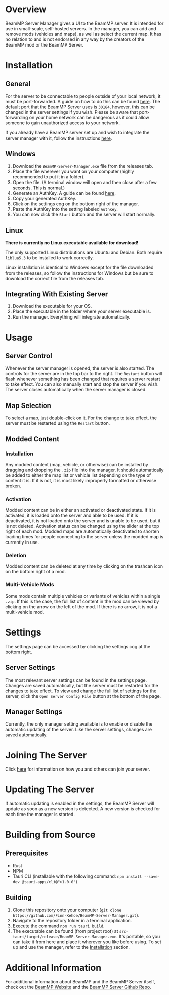 # Overview
BeamMP Server Manager gives a UI to the BeamMP server. It is intended for use in small-scale, self-hosted servers. In the manager, you can add and remove mods (vehicles and maps), as well as select the current map. It has no relation to and is not endorsed in any way by the creators of the BeamMP mod or the BeamMP Server.

# Installation
## General
For the server to be connectable to people outside of your local network, it must be port-forwarded. A guide on how to do this can be found [here](https://www.noip.com/support/knowledgebase/general-port-forwarding-guide). The default port that the BeamMP Server uses is `30184`, however, this can be changed in the server settings if you wish. Please be aware that port-forwarding on your home network can be dangerous as it could allow someone to gain unauthorized access to your network.

If you already have a BeamMP server set up and wish to integrate the server manager with it, follow the instructions [here](#integrating-with-existing-server).
## Windows
1. Download the `BeamMP-Server-Manager.exe` file from the releases tab.
2. Place the file wherever you want on your computer (highly recommended to put it in a folder).
3. Open the file. (A terminal window will open and then close after a few seconds. This is normal.)
4. Generate an AuthKey. A guide can be found [here](https://docs.beammp.com/server/create-a-server/#2-obtaining-an-authentication-key).
5. Copy your generated AuthKey. 
6. Click on the settings cog on the bottom right of the manager.
7. Paste the AuthKey into the setting labeled `AuthKey`.
8. You can now click the `Start` button and the server will start normally.
## Linux
**There is currently no Linux executable available for download!**

The only supported Linux distributions are Ubuntu and Debian. Both require `liblua5.3` to be installed to work correctly.

Linux installation is identical to Windows except for the file downloaded from the releases, so follow the instructions for Windows but be sure to download the correct file from the releases tab.

## Integrating With Existing Server
1. Download the executable for your OS.
2. Place the executable in the folder where your server executable is.
3. Run the manager. Everything will integrate automatically.

# Usage
## Server Control
Whenever the server manager is opened, the server is also started. The controls for the server are in the top bar to the right. The `Restart` button will flash whenever something has been changed that requires a server restart to take effect. You can also manually start and stop the server if you wish. The server closes automatically when the server manager is closed.

## Map Selection
To select a map, just double-click on it. For the change to take effect, the server must be restarted using the `Restart` button.

## Modded Content
### Installation
Any modded content (map, vehicle, or otherwise) can be installed by dragging and dropping the `.zip` file into the manager. It should automatically be added to either the map list or vehicle list depending on the type of content it is. If it is not, it is most likely improperly formatted or otherwise broken.

### Activation
Modded content can be in either an activated or deactivated state. If it is activated, it is loaded onto the server and able to be used. If it is deactivated, it is not loaded onto the server and is unable to be used, but it is not deleted. Activation status can be changed using the slider at the top right of each mod. Modded maps are automatically deactivated to shorten loading times for people connecting to the server unless the modded map is currently in use.

### Deletion
Modded content can be deleted at any time by clicking on the trashcan icon on the bottom right of a mod.

### Multi-Vehicle Mods
Some mods contain multiple vehicles or variants of vehicles within a single `.zip`. If this is the case, the full list of content in the mod can be viewed by clicking on the arrow on the left of the mod. If there is no arrow, it is not a multi-vehicle mod.

# Settings
The settings page can be accessed by clicking the settings cog at the bottom right.
## Server Settings
The most relevant server settings can be found in the settings page. Changes are saved automatically, but the server must be restarted for the changes to take effect. To view and change the full list of settings for the server, click the `Open Server Config File` button at the bottom of the page.
## Manager Settings
Currently, the only manager setting available is to enable or disable the automatic updating of the server. Like the server settings, changes are saved automatically.

# Joining The Server
Click [here](https://docs.beammp.com/server/create-a-server/#6-how-to-join-your-server) for information on how you and others can join your server.

# Updating The Server
If automatic updating is enabled in the settings, the BeamMP Server will update as soon as a new version is detected. A new version is checked for each time the manager is started.

# Building from Source
## Prerequisites
- Rust
- NPM
- Tauri CLI (installable with the following command: `npm install --save-dev @tauri-apps/cli@">1.0.0"`)
## Building
1. Clone this repository onto your computer (`git clone https://github.com/Finn-Kehoe/BeamMP-Server-Manager.git`).
2. Navigate to the repository folder in a terminal application.
3. Execute the command `npm run tauri build`.
4. The executable can be found (from project root) at `src-tauri/target/release/BeamMP-Server-Manager.exe`. It's portable, so you can take it from here and place it wherever you like before using. To set up and use the manager, refer to the [Installation](#installation) section.

# Additional Information
For additional information about BeamMP and the BeamMP Server itself, check out the [BeamMP Website](https://www.beammp.com/) and the [BeamMP Server Github Repo](https://github.com/beammp/beammp-server).